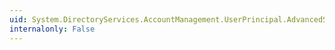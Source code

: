 ```yaml
---
uid: System.DirectoryServices.AccountManagement.UserPrincipal.AdvancedSearchFilter
internalonly: False
---
```

